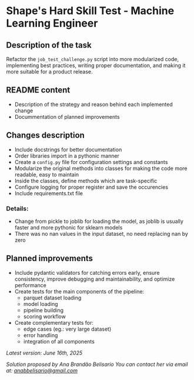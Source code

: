 # Shape's Hard Skill Test - Machine Learning Engineer

## Description of the task
Refactor the `job_test_challenge.py` script into more modularized code, implementing best practices,
writing proper documentation, and making it more suitable for a product release.

## README content
- Description of the strategy and reason behind each implemented change
- Docummentation of planned improvements 

## Changes description
- Include docstrings for better documentation
- Order libraries import in a pythonic manner
- Create a `config.py` file for configuration settings and constants
- Modularize the original methods into classes for making the code more readable, easy to maintain
- Inside the classes, define methods which are task-specific
- Configure logging for proper register and save the occurencies
- Include requirements.txt file

### Details:
- Change from pickle to joblib for loading the model, as joblib is usually faster and more pythonic for sklearn models
- There was no nan values in the input dataset, no need replacing nan by zero

## Planned improvements
- Include pydantic validators for catching errors early, ensure consistency, improve debugging and maintainability, and optimize performance
- Create tests for the main components of the pipeline:
    - parquet dataset loading
    - model loading
    - pipeline building
    - scoring workflow
- Create complementary tests for:
    - edge cases (eg.: very large dataset)
    - error handling
    - integration of all components

*Latest version: June 16th, 2025*

*Solution proposed by Ana Brandão Belisario*
*You can contact her via email at: anabbelisario@gmail.com*
